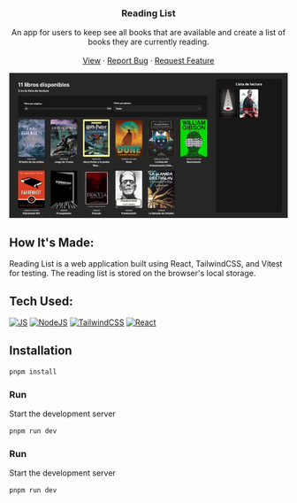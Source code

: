 <div align="center">
  <h3 align="center">Reading List</h3>
  <p align="center">
     An app for users to keep see all books that are available and create a list of books they are currently reading.
    <br />
    <br />
    <a href="https://reading-list.railway.app/">View</a>
    ·
    <a href="https://github.com/joselupianez/pruebas-tecnicas/issues">Report Bug</a>
    ·
    <a href="https://github.com/joselupianez/pruebas-tecnicas/pulls">Request Feature</a>
  </p>
  <img src="screenshot.jpg">
</div>

## How It's Made:
Reading List is a web application built using React, TailwindCSS, and Vitest for testing. The reading list is stored on the browser's local storage.

## Tech Used:
[![JS][Javascript]][Javascript]
[![NodeJS][Node.JS]][Node.JS]
[![TailwindCSS][Tailwind.CSS]][Tailwind.CSS]
[![React][React]][React]


## Installation

```sh
pnpm install
```

### Run
Start the development server
```sh
pnpm run dev
```

### Run
Start the development server
```sh
pnpm run dev
```

<!-- MARKDOWN LINKS & IMAGES -->
[Javascript]: https://img.shields.io/badge/javascript%20-%23323330.svg?&style=for-the-badge&logo=javascript&logoColor=%23F7DF1E
[Node.JS]: https://img.shields.io/badge/Node.js-43853D?style=for-the-badge&logo=node.js&logoColor=white
[Tailwind.CSS]: https://img.shields.io/badge/Tailwind_CSS-38B2AC?style=for-the-badge&logo=tailwind-css&logoColor=white
[React]: https://img.shields.io/badge/React-20232A?style=for-the-badge&logo=react&logoColor=61DAFB
